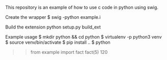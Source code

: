 This repository is an example of how to use c code in python using swig.

Create the wrapper
$ swig -python example.i

Build the extension
python setup.py build_ext


Example usage 
$ mkdir python && cd python
$ virtualenv -p python3 venv
$ source venv/bin/activate
$ pip install ..
$ python

>> from example import fact
>> fact(5)
120
